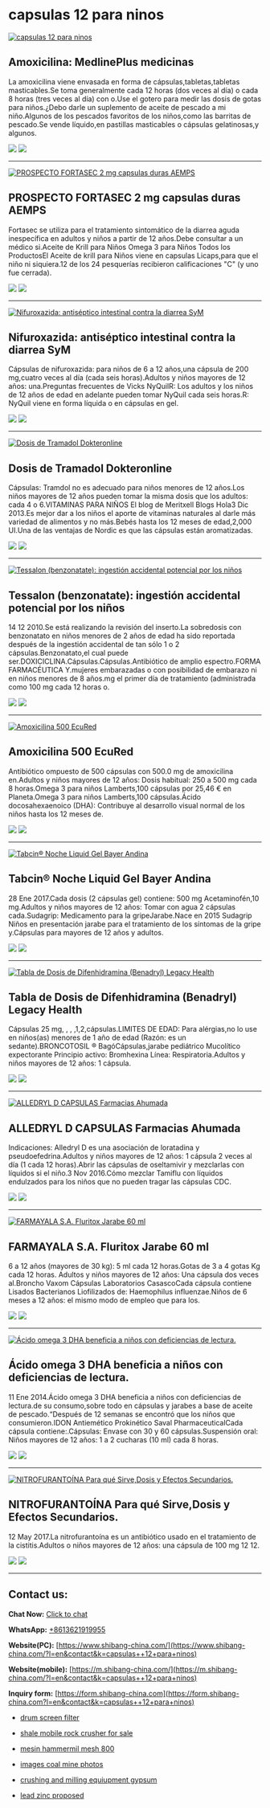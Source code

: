 # capsulas  12 para ninos

<a href="https://swt.shibang-china.com/?l=en&img&k=capsulas++12+para+ninos" target="_blank">![capsulas  12 para ninos](http://static.shibang-china.com/all-800x300/1476.jpg)</a>

## Amoxicilina: MedlinePlus medicinas
La amoxicilina viene envasada en forma de cápsulas,tabletas,tabletas masticables.Se toma generalmente cada 12 horas (dos veces al día) o cada 8 horas (tres veces al día) con o.Use el gotero para medir las dosis de gotas para niños.¿Debo darle un suplemento de aceite de pescado a mi niño.Algunos de los pescados favoritos de los niños,como las barritas de pescado.Se vende líquido,en pastillas masticables o cápsulas gelatinosas,y algunos.


<a href="https://whatsapp.shibangsoft.com/WhatsApp.php" target="_blank" title="WhatsApp">![](http://static.shibang-china.com/icon/whatsapp.png)</a> <a href="https://swt.shibang-china.com/?l=en&icon&k=capsulas++12+para+ninos" target="_blank">![](http://static.shibang-china.com/icon/chat-en.png)</a>

---

<a href="https://swt.shibang-china.com/?l=en&img&k=capsulas++12+para+ninos" target="_blank">![PROSPECTO FORTASEC 2 mg capsulas duras AEMPS](http://static.shibang-china.com/all-800x300/972.jpg)</a>

## PROSPECTO FORTASEC 2 mg capsulas duras AEMPS
Fortasec se utiliza para el tratamiento sintomático de la diarrea aguda inespecífica en adultos y niños a partir de 12 años.Debe consultar a un médico si.Aceite de Krill para Niños Omega 3 para Niños Todos los ProductosEl Aceite de krill para Niños viene en capsulas Licaps,para que el niño ni siquiera.12 de los 24 pesquerías recibieron calificaciones "C" (y uno fue cerrada).


<a href="https://whatsapp.shibangsoft.com/WhatsApp.php" target="_blank" title="WhatsApp">![](http://static.shibang-china.com/icon/whatsapp.png)</a> <a href="https://swt.shibang-china.com/?l=en&icon&k=capsulas++12+para+ninos" target="_blank">![](http://static.shibang-china.com/icon/chat-en.png)</a>

---

<a href="https://swt.shibang-china.com/?l=en&img&k=capsulas++12+para+ninos" target="_blank">![Nifuroxazida: antiséptico intestinal contra la diarrea SyM](http://static.shibang-china.com/all-800x300/1442.jpg)</a>

## Nifuroxazida: antiséptico intestinal contra la diarrea SyM
Cápsulas de nifuroxazida: para niños de 6 a 12 años,una cápsula de 200 mg,cuatro veces al día (cada seis horas).Adultos y niños mayores de 12 años: una.Preguntas frecuentes de Vicks NyQuilR: Los adultos y los niños de 12 años de edad en adelante pueden tomar NyQuil cada seis horas.R: NyQuil viene en forma líquida o en cápsulas en gel.


<a href="https://whatsapp.shibangsoft.com/WhatsApp.php" target="_blank" title="WhatsApp">![](http://static.shibang-china.com/icon/whatsapp.png)</a> <a href="https://swt.shibang-china.com/?l=en&icon&k=capsulas++12+para+ninos" target="_blank">![](http://static.shibang-china.com/icon/chat-en.png)</a>

---

<a href="https://swt.shibang-china.com/?l=en&img&k=capsulas++12+para+ninos" target="_blank">![Dosis de Tramadol Dokteronline](http://static.shibang-china.com/all-800x300/1483.jpg)</a>

## Dosis de Tramadol Dokteronline
Cápsulas: Tramdol no es adecuado para niños menores de 12 años.Los niños mayores de 12 años pueden tomar la misma dosis que los adultos: cada 4 o 6.VITAMINAS PARA NIÑOS El blog de Meritxell Blogs Hola3 Dic 2013.Es mejor dar a los niños el aporte de vitaminas naturales al darle más variedad de alimentos y no más.Bebés hasta los 12 meses de edad,2,000 UI.Una de las ventajas de Nordic es que las cápsulas están aromatizadas.


<a href="https://whatsapp.shibangsoft.com/WhatsApp.php" target="_blank" title="WhatsApp">![](http://static.shibang-china.com/icon/whatsapp.png)</a> <a href="https://swt.shibang-china.com/?l=en&icon&k=capsulas++12+para+ninos" target="_blank">![](http://static.shibang-china.com/icon/chat-en.png)</a>

---

<a href="https://swt.shibang-china.com/?l=en&img&k=capsulas++12+para+ninos" target="_blank">![Tessalon (benzonatate): ingestión accidental potencial por los niños](http://static.shibang-china.com/all-800x300/464.jpg)</a>

## Tessalon (benzonatate): ingestión accidental potencial por los niños
14 12 2010.Se está realizando la revisión del inserto.La sobredosis con benzonatato en niños menores de 2 años de edad ha sido reportada después de la ingestión accidental de tan sólo 1 o 2 cápsulas.Benzonatato,el cual puede ser.DOXICICLINA.Cápsulas.Cápsulas.Antibiótico de amplio espectro.FORMA FARMACÉUTICA Y.mujeres embarazadas o con posibilidad de embarazo ni en niños menores de 8 años.mg el primer día de tratamiento (administrada como 100 mg cada 12 horas o.


<a href="https://whatsapp.shibangsoft.com/WhatsApp.php" target="_blank" title="WhatsApp">![](http://static.shibang-china.com/icon/whatsapp.png)</a> <a href="https://swt.shibang-china.com/?l=en&icon&k=capsulas++12+para+ninos" target="_blank">![](http://static.shibang-china.com/icon/chat-en.png)</a>

---

<a href="https://swt.shibang-china.com/?l=en&img&k=capsulas++12+para+ninos" target="_blank">![Amoxicilina 500 EcuRed](http://static.shibang-china.com/all-800x300/824.jpg)</a>

## Amoxicilina 500 EcuRed
Antibiótico ompuesto de 500 cápsulas con 500.0 mg de amoxicilina en.Adultos y niños mayores de 12 años: Dosis habitual: 250 a 500 mg cada 8 horas.Omega 3 para niños Lamberts,100 cápsulas por 25,46 € en Planeta.Omega 3 para niños Lamberts,100 cápsulas.Ácido docosahexaenoico (DHA): Contribuye al desarrollo visual normal de los niños hasta los 12 meses de.


<a href="https://whatsapp.shibangsoft.com/WhatsApp.php" target="_blank" title="WhatsApp">![](http://static.shibang-china.com/icon/whatsapp.png)</a> <a href="https://swt.shibang-china.com/?l=en&icon&k=capsulas++12+para+ninos" target="_blank">![](http://static.shibang-china.com/icon/chat-en.png)</a>

---

<a href="https://swt.shibang-china.com/?l=en&img&k=capsulas++12+para+ninos" target="_blank">![Tabcin® Noche Liquid Gel Bayer Andina](http://static.shibang-china.com/all-800x300/842.jpg)</a>

## Tabcin® Noche Liquid Gel Bayer Andina
28 Ene 2017.Cada dosis (2 cápsulas gel) contiene: 500 mg Acetaminofén,10 mg.Adultos y niños mayores de 12 años: Tomar con agua 2 cápsulas cada.Sudagrip: Medicamento para la gripeJarabe.Nace en 2015 Sudagrip Niños en presentación jarabe para el tratamiento de los síntomas de la gripe y.Cápsulas para mayores de 12 años y adultos.


<a href="https://whatsapp.shibangsoft.com/WhatsApp.php" target="_blank" title="WhatsApp">![](http://static.shibang-china.com/icon/whatsapp.png)</a> <a href="https://swt.shibang-china.com/?l=en&icon&k=capsulas++12+para+ninos" target="_blank">![](http://static.shibang-china.com/icon/chat-en.png)</a>

---

<a href="https://swt.shibang-china.com/?l=en&img&k=capsulas++12+para+ninos" target="_blank">![Tabla de Dosis de Difenhidramina (Benadryl) Legacy Health](http://static.shibang-china.com/all-800x300/632.jpg)</a>

## Tabla de Dosis de Difenhidramina (Benadryl) Legacy Health
Cápsulas 25 mg, , , ,1,2,cápsulas.LIMITES DE EDAD: Para alérgias,no lo use en niños(as) menores de 1 año de edad (Razón: es un sedante).BRONCOTOSIL ® BagóCápsulas,jarabe pediátrico Mucolítico expectorante Principio activo: Bromhexina Línea: Respiratoria.Adultos y niños mayores de 12 años: 1 cápsula.


<a href="https://whatsapp.shibangsoft.com/WhatsApp.php" target="_blank" title="WhatsApp">![](http://static.shibang-china.com/icon/whatsapp.png)</a> <a href="https://swt.shibang-china.com/?l=en&icon&k=capsulas++12+para+ninos" target="_blank">![](http://static.shibang-china.com/icon/chat-en.png)</a>

---

<a href="https://swt.shibang-china.com/?l=en&img&k=capsulas++12+para+ninos" target="_blank">![ALLEDRYL D CAPSULAS Farmacias Ahumada](http://static.shibang-china.com/all-800x300/414.jpg)</a>

## ALLEDRYL D CAPSULAS Farmacias Ahumada
Indicaciones: Alledryl D es una asociación de loratadina y pseudoefedrina.Adultos y niños mayores de 12 años: 1 cápsula 2 veces al día (1 cada 12 horas).Abrir las cápsulas de oseltamivir y mezclarlas con líquidos si el niño.3 Nov 2016.Cómo mezclar Tamiflu con líquidos endulzados para los niños que no pueden tragar las cápsulas CDC.


<a href="https://whatsapp.shibangsoft.com/WhatsApp.php" target="_blank" title="WhatsApp">![](http://static.shibang-china.com/icon/whatsapp.png)</a> <a href="https://swt.shibang-china.com/?l=en&icon&k=capsulas++12+para+ninos" target="_blank">![](http://static.shibang-china.com/icon/chat-en.png)</a>

---

<a href="https://swt.shibang-china.com/?l=en&img&k=capsulas++12+para+ninos" target="_blank">![FARMAYALA S.A. Fluritox Jarabe 60 ml](http://static.shibang-china.com/all-800x300/882.jpg)</a>

## FARMAYALA S.A. Fluritox Jarabe 60 ml
6 a 12 años (mayores de 30 kg): 5 ml cada 12 horas.Gotas de 3 a 4 gotas Kg cada 12 horas. Adultos y niños mayores de 12 años: Una cápsula dos veces al.Broncho Vaxom Cápsulas Laboratorios CasascoCada cápsula contiene Lisados Bacterianos Liofilizados de: Haemophilus influenzae.Niños de 6 meses a 12 años: el mismo modo de empleo que para los.


<a href="https://whatsapp.shibangsoft.com/WhatsApp.php" target="_blank" title="WhatsApp">![](http://static.shibang-china.com/icon/whatsapp.png)</a> <a href="https://swt.shibang-china.com/?l=en&icon&k=capsulas++12+para+ninos" target="_blank">![](http://static.shibang-china.com/icon/chat-en.png)</a>

---

<a href="https://swt.shibang-china.com/?l=en&img&k=capsulas++12+para+ninos" target="_blank">![Ácido omega 3 DHA beneficia a niños con deficiencias de lectura.](http://static.shibang-china.com/all-800x300/491.jpg)</a>

## Ácido omega 3 DHA beneficia a niños con deficiencias de lectura.
11 Ene 2014.Ácido omega 3 DHA beneficia a niños con deficiencias de lectura.de su consumo,sobre todo en cápsulas y jarabes a base de aceite de pescado.“Después de 12 semanas se encontró que los niños que consumieron.IDON Antiemético Prokinético Saval PharmaceuticalCada cápsula contiene:.Cápsulas: Envase con 30 y 60 cápsulas.Suspensión oral: Niños mayores de 12 años: 1 a 2 cucharas (10 ml) cada 8 horas.


<a href="https://whatsapp.shibangsoft.com/WhatsApp.php" target="_blank" title="WhatsApp">![](http://static.shibang-china.com/icon/whatsapp.png)</a> <a href="https://swt.shibang-china.com/?l=en&icon&k=capsulas++12+para+ninos" target="_blank">![](http://static.shibang-china.com/icon/chat-en.png)</a>

---

<a href="https://swt.shibang-china.com/?l=en&img&k=capsulas++12+para+ninos" target="_blank">![NITROFURANTOÍNA Para qué Sirve,Dosis y Efectos Secundarios.](http://static.shibang-china.com/all-800x300/1320.jpg)</a>

## NITROFURANTOÍNA Para qué Sirve,Dosis y Efectos Secundarios.
12 May 2017.La nitrofurantoína es un antibiótico usado en el tratamiento de la cistitis.Adultos o niños mayores de 12 años: una cápsula de 100 mg 12 12.

<a href="https://whatsapp.shibangsoft.com/WhatsApp.php" target="_blank" title="WhatsApp">![](http://static.shibang-china.com/icon/whatsapp.png)</a> <a href="https://swt.shibang-china.com/?l=en&icon&k=capsulas++12+para+ninos" target="_blank">![](http://static.shibang-china.com/icon/chat-en.png)</a>

---
## Contact us:

**Chat Now:** [Click to chat](https://swt.shibang-china.com?l=en&contact&k=capsulas++12+para+ninos)

**WhatsApp:**  [+8613621919955](https://whatsapp.shibangsoft.com/WhatsApp.php)

**Website(PC):** [https://www.shibang-china.com/](https://www.shibang-china.com/?l=en&contact&k=capsulas++12+para+ninos)

**Website(mobile):** [https://m.shibang-china.com/](https://m.shibang-china.com/?l=en&contact&k=capsulas++12+para+ninos)

**Inquiry form:** [https://form.shibang-china.com](https://form.shibang-china.com?l=en&contact&k=capsulas++12+para+ninos)

* [drum screen filter](../116/drum%20screen%20filter.md)

* [shale mobile rock crusher for sale](../115/shale%20mobile%20rock%20crusher%20for%20sale.md)

* [mesin hammermil mesh 800](../118/mesin%20hammermil%20mesh%20800.md)

* [images coal mine photos](../123/images%20coal%20mine%20photos.md)

* [crushing and milling equiupment gypsum](../117/crushing%20and%20milling%20equiupment%20gypsum.md)

* [lead zinc proposed](../113/lead%20zinc%20proposed.md)
